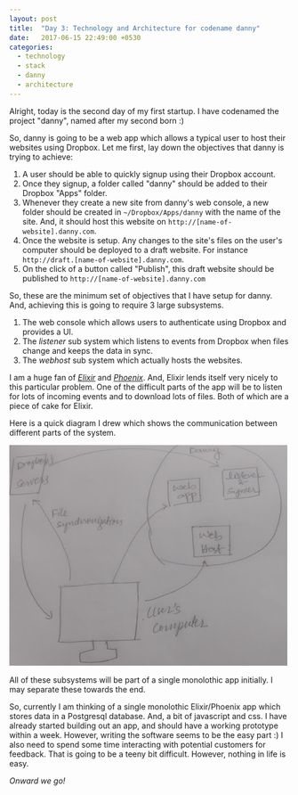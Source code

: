 ```yaml
---
layout: post
title:  "Day 3: Technology and Architecture for codename danny"
date:   2017-06-15 22:49:00 +0530
categories:
  - technology
  - stack
  - danny
  - architecture
---
```


Alright, today is the second day of my first startup. I have codenamed the project "danny", named after my second born :)

So, danny is going to be a web app which allows a typical user to host their websites using Dropbox. Let me first, lay down the objectives that danny is trying to achieve:

  1. A user should be able to quickly signup using their Dropbox account.
  2. Once they signup, a folder called "danny" should be added to their Dropbox "Apps" folder.
  3. Whenever they create a new site from danny's web console, a new folder should be created in `~/Dropbox/Apps/danny` with the name of the site. And, it should host this website on `http://[name-of-website].danny.com`.
  4. Once the website is setup. Any changes to the site's files on the user's computer should be deployed to a draft website. For instance `http://draft.[name-of-website].danny.com`.
  5. On the click of a button called "Publish", this draft website should be published to `http://[name-of-website].danny.com`

So, these are the minimum set of objectives that I have setup for danny. And, achieving this is going to require 3 large subsystems.

  1. The web console which allows users to authenticate using Dropbox and provides a UI.
  2. The *listener* sub system which listens to events from Dropbox when files change and keeps the data in sync.
  3. The *webhost* sub system which actually hosts the websites.

I am a huge fan of *[Elixir](https://elixir-lang.org/)* and *[Phoenix](http://www.phoenixframework.org/)*. And, Elixir lends itself very nicely to this particular problem.
One of the difficult parts of the app will be to listen for lots of incoming events and to download lots of files. Both of which are a piece of cake for Elixir.

Here is a quick diagram I drew which shows the communication between different parts of the system.

![danny diagram](/assets/danny-diagram-optimized.jpg)

All of these subsystems will be part of a single monolothic app initially. I may separate these towards the end.

So, currently I am thinking of a single monolothic Elixir/Phoenix app which stores data in a Postgresql database. And, a bit of javascript and css.
I have already started building out an app, and should have a working prototype within a week. However, writing the software seems to be the easy part :)
I also need to spend some time interacting with potential customers for feedback. That is going to be a teeny bit difficult. However, nothing in life is easy.

*Onward we go!*

